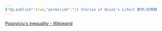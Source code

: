 ```yaml
---
{"dg-publish":true,"permalink":"/1 Stories of Bizzo's Life/1 数学/初等数学/"}
---
```


[Popoviciu's inequality - Wikiwand](https://www.wikiwand.com/en/Popoviciu%27s_inequality)